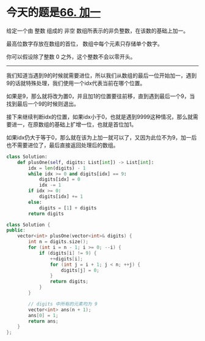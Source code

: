 # 今天的题是[66. 加一](https://leetcode-cn.com/problems/plus-one/)

给定一个由 整数 组成的 非空 数组所表示的非负整数，在该数的基础上加一。

最高位数字存放在数组的首位， 数组中每个元素只存储单个数字。

你可以假设除了整数 0 之外，这个整数不会以零开头。

---

我们知道当遇到9的时候就需要进位，所以我们从数组的最后一位开始加一，遇到9的话就特殊处理，我们使用一个idx代表当前在哪个位置。

如果是9，那么就将改为置0，并且加1的位置要往前移，直到遇到最后一个9，当找到最后一个9的时候则退出。

接下来继续判断idx的位置，如果idx小于0，也就是遇到9999这种情况，那么就需要进一，在原数组的基础上扩增一位，也就是首位加1。

如果idx仍大于等于0，那么就在该为上加一就可以了，又因为此位不为9，加一后也不需要进位了，最后直接返回处理后的数组。

```python
class Solution:
    def plusOne(self, digits: List[int]) -> List[int]:
        idx = len(digits) - 1
        while idx >= 0 and digits[idx] == 9:
            digits[idx] = 0
            idx -= 1
        if idx >= 0:
            digits[idx] += 1
        else:
            digits = [1] + digits
        return digits
```

```cpp
class Solution {
public:
    vector<int> plusOne(vector<int>& digits) {
        int n = digits.size();
        for (int i = n - 1; i >= 0; --i) {
            if (digits[i] != 9) {
                ++digits[i];
                for (int j = i + 1; j < n; ++j) {
                    digits[j] = 0;
                }
                return digits;
            }
        }

        // digits 中所有的元素均为 9
        vector<int> ans(n + 1);
        ans[0] = 1;
        return ans;
    }
};
```

